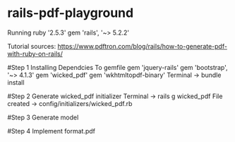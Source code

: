 # rails-pdf-playground

Running
    ruby '2.5.3'
    gem 'rails', '~> 5.2.2'

Tutorial sources: https://www.pdftron.com/blog/rails/how-to-generate-pdf-with-ruby-on-rails/

#Step 1 Installing Dependcies
To gemfile
    gem 'jquery-rails'
    gem 'bootstrap', '~> 4.1.3'
    gem 'wicked_pdf'
    gem 'wkhtmltopdf-binary'
Terminal -> bundle install

#Step 2 Generate wicked_pdf initializer
Terminal -> rails g wicked_pdf
File created -> config/initializers/wicked_pdf.rb

#Step 3 Generate model

#Step 4 Implement format.pdf
